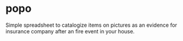 popo
====

Simple spreadsheet to catalogize items on pictures as an evidence for insurance company after an fire event in your house.
